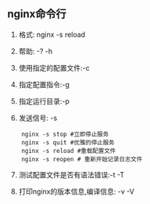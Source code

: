 ## nginx命令行

1. 格式: nginx -s reload

2. 帮助: -? -h

3. 使用指定的配置文件:-c

4. 指定配置指令:-g

5. 指定运行目录:-p

6. 发送信号: -s

```shell
	nginx -s stop #立即停止服务
	nginx -s quit #优雅的停止服务
	nginx -s reload #重载配置文件
	nginx -s reopen # 重新开始记录日志文件
```

7. 测试配置文件是否有语法错误:-t -T

8. 打印nginx的版本信息,编译信息: -v -V

